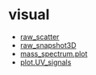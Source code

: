 # visual



+ [raw_scatter](visual/raw_scatter.1) 
+ [raw_snapshot3D](visual/raw_snapshot3D.1) 
+ [mass_spectrum.plot](visual/mass_spectrum.plot.1) 
+ [plot.UV_signals](visual/plot.UV_signals.1) 
